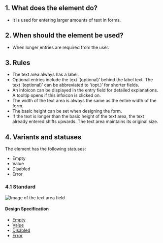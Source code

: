 ## 1. What does the element do?
*   It is used for entering larger amounts of text in forms.

## 2. When should the element be used?
*   When longer entries are required from the user.

## 3. Rules
*   The text area always has a label.
*   Optional entries include the text ‘(optional)’ behind the label text. The text ‘(optional)’ can be abbreviated to ‘(opt.)’ for shorter fields.
*   An infoicon can be displayed in the entry field for detailed explanations. A tooltip opens if this infoicon is clicked on.
*   The width of the text area is always the same as the entire width of the form.
*   The basic height can be set when designing the form.
*   If the text is longer than the basic height of the text area, the text already entered shifts upwards. The text area maintains its original size.

## 4. Variants and statuses
The element has the following statuses: 
*   Empty
*   Value
*   Disabled
*   Error

### 4.1 Standard
![Image of the text area field](https://raw.githubusercontent.com/sbb-design-systems/design-system-mobile-documentation/doku-update/documentation/elements/textarea/images/ME15_Default.png 'class: image')

#### Design Specification
*   [Empty](https://sbb.invisionapp.com/d/main#/console/14051805/313166990/inspect)
*   [Value](https://sbb.invisionapp.com/d/main#/console/14051805/313166992/inspect)
*   [Disabled](https://sbb.invisionapp.com/d/main#/console/14051805/313166989/inspect)
*   [Error](https://sbb.invisionapp.com/d/main#/console/14051805/313166991/inspect)